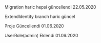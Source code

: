 Migration haric hepsi güncellendi 22.05.2020
 
ExtendIdentity branch haric güncel
 
Proje Güncellendi 01.06.2020
 
UserRole(admin) Eklendi 01.06.2020 
 

